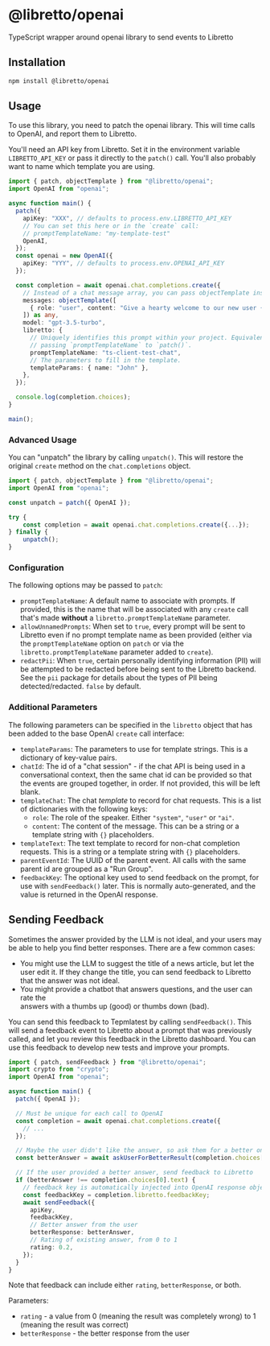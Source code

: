 # @libretto/openai

TypeScript wrapper around openai library to send events to Libretto

## Installation

```bash
npm install @libretto/openai
```

## Usage

To use this library, you need to patch the openai library. This will time calls to OpenAI, and report them to Libretto.

You'll need an API key from Libretto. Set it in the environment variable `LIBRETTO_API_KEY` or pass it directly to the `patch()` call. You'll also probably want to name which template you are using.

```typescript
import { patch, objectTemplate } from "@libretto/openai";
import OpenAI from "openai";

async function main() {
  patch({
    apiKey: "XXX", // defaults to process.env.LIBRETTO_API_KEY
    // You can set this here or in the `create` call:
    // promptTemplateName: "my-template-test"
    OpenAI,
  });
  const openai = new OpenAI({
    apiKey: "YYY", // defaults to process.env.OPENAI_API_KEY
  });

  const completion = await openai.chat.completions.create({
    // Instead of a chat message array, you can pass objectTemplate instead.
    messages: objectTemplate([
      { role: "user", content: "Give a hearty welcome to our new user {name}" },
    ]) as any,
    model: "gpt-3.5-turbo",
    libretto: {
      // Uniquely identifies this prompt within your project. Equivalent to
      // passing `promptTemplateName` to `patch()`.
      promptTemplateName: "ts-client-test-chat",
      // The parameters to fill in the template.
      templateParams: { name: "John" },
    },
  });

  console.log(completion.choices);
}

main();
```

### Advanced Usage

You can "unpatch" the library by calling `unpatch()`. This will restore the original `create` method on the `chat.completions` object.

```typescript
import { patch, objectTemplate } from "@libretto/openai";
import OpenAI from "openai";

const unpatch = patch({ OpenAI });

try {
    const completion = await openai.chat.completions.create({...});
} finally {
    unpatch();
}
```

### Configuration

The following options may be passed to `patch`:

- `promptTemplateName`: A default name to associate with prompts. If provided,
  this is the name that will be associated with any `create` call that's made
  **without** a `libretto.promptTemplateName` parameter.
- `allowUnnamedPrompts`: When set to `true`, every prompt will be sent to
  Libretto even if no prompt template name as been provided (either via the
  `promptTemplateName` option on `patch` or via the `libretto.promptTemplateName`
  parameter added to `create`).
- `redactPii`: When `true`, certain personally identifying information (PII)
  will be attempted to be redacted before being sent to the Libretto backend.
  See the `pii` package for details about the types of PII being detected/redacted.
  `false` by default.

### Additional Parameters

The following parameters can be specified in the `libretto` object that has been
added to the base OpenAI `create` call interface:

- `templateParams`: The parameters to use for template strings. This is a
  dictionary of key-value pairs.
- `chatId`: The id of a "chat session" - if the chat API is being used in a
  conversational context, then the same chat id can be provided so that the
  events are grouped together, in order. If not provided, this will be left
  blank.
- `templateChat`: The chat _template_ to record for chat requests. This is a
  list of dictionaries with the following keys:
  - `role`: The role of the speaker. Either `"system"`, `"user"` or `"ai"`.
  - `content`: The content of the message. This can be a string or a template
    string with `{}` placeholders.
- `templateText`: The text template to record for non-chat completion requests.
  This is a string or a template string with `{}` placeholders.
- `parentEventId`: The UUID of the parent event. All calls with the same
  parent id are grouped as a "Run Group".
- `feedbackKey`: The optional key used to send feedback on the prompt, for
  use with `sendFeedback()` later. This is normally auto-generated, and the
  value is returned in the OpenAI response.

## Sending Feedback

Sometimes the answer provided by the LLM is not ideal, and your users may be
able to help you find better responses. There are a few common cases:

- You might use the LLM to suggest the title of a news article, but let the
  user edit it. If they change the title, you can send feedback to Libretto
  that the answer was not ideal.
- You might provide a chatbot that answers questions, and the user can rate the  
  answers with a thumbs up (good) or thumbs down (bad).

You can send this feedback to Tepmlatest by calling `sendFeedback()`. This will
send a feedback event to Libretto about a prompt that was previously called, and
let you review this feedback in the Libretto dashboard. You can use this
feedback to develop new tests and improve your prompts.

```typescript
import { patch, sendFeedback } from "@libretto/openai";
import crypto from "crypto";
import OpenAI from "openai";

async function main() {
  patch({ OpenAI });

  // Must be unique for each call to OpenAI
  const completion = await openai.chat.completions.create({
    // ...
  });

  // Maybe the user didn't like the answer, so ask them for a better one.
  const betterAnswer = await askUserForBetterResult(completion.choices[0].text);

  // If the user provided a better answer, send feedback to Libretto
  if (betterAnswer !== completion.choices[0].text) {
    // feedback key is automatically injected into OpenAI response object.
    const feedbackKey = completion.libretto.feedbackKey;
    await sendFeedback({
      apiKey,
      feedbackKey,
      // Better answer from the user
      betterResponse: betterAnswer,
      // Rating of existing answer, from 0 to 1
      rating: 0.2,
    });
  }
}
```

Note that feedback can include either `rating`, `betterResponse`, or both.

Parameters:

- `rating` - a value from 0 (meaning the result was completely wrong) to 1 (meaning the result was correct)
- `betterResponse` - the better response from the user

